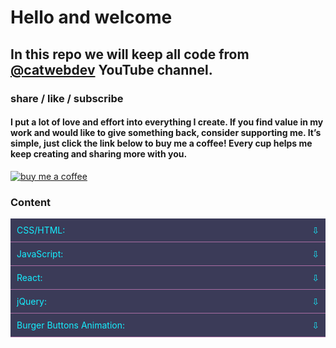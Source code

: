 # Hello and welcome

## In this repo we will keep all code from [@catwebdev](https://www.youtube.com/channel/UC2pGphugSZ0Qp2zuXSOPx0g) YouTube channel.

### share / like / subscribe

#### I put a lot of love and effort into everything I create. If you find value in my work and would like to give something back, consider supporting me. It’s simple, just click the link below to buy me a coffee! Every cup helps me keep creating and sharing more with you.

<a href="https://www.buymeacoffee.com/catwebdev">
<img src="https://img.buymeacoffee.com/button-api/?text=Buy me a coffee&emoji=☕&slug=catwebdev&button_colour=16eefe&font_colour=000000&font_family=Cookie&outline_colour=000000&coffee_colour=FFDD00" alt="buy me a coffee"/>
</a>

### Content

<details>
  <summary>CSS/HTML:</summary>

* [Flip card css](https://www.youtube.com/watch?v=81UNCWlS3pM)
* [Hover effect before /after vs box-shadow hover effect](https://youtu.be/038-IdftkOc)
* [Interactive icons on hover](https://youtu.be/KKhMwa8IdkU)
* [Interactive icons on hover](https://youtu.be/xgJSBSg-L9M)
* [Distortion Text Effect](https://youtu.be/EWyXai_AhN8)
* [Underline Text with 6 Techniques CSS/HTML](https://youtu.be/Gk6_vqUcvwg)
* [3D Cube Animation with HTML & CSS](https://youtu.be/IK2Qghy-ZZo)
* [SVG Animation Icons with CSS](https://youtu.be/5PShlCTE9j8)

</details>

<details>
  <summary>JavaScript:</summary>

* [Navigation bar with JavaScript](https://youtu.be/Iq77aQyx6cE)
* [Characters limit count with JavaScript](https://youtu.be/hEbBexkCqDg)
* [Progress bar JavaScript](https://www.youtube.com/watch?v=M6htw19gHJ0)
* [Scroll to top button with JavaScript](https://www.youtube.com/watch?v=q5OrVe0zBf8)
* [Multiple modal windows with JavaScript](https://www.youtube.com/watch?v=-AU_Y-73fyI)
* [Live Search on the fly with JavaScript](https://www.youtube.com/watch?v=-oS85d51Zy4)
* [Accordion with JavaScript](https://youtu.be/OGAQ2w3Ko34)
* [Weather Ticker with JavaScript](https://youtu.be/GdLRPmHLDFQ)
* [Random Color Generator](https://youtu.be/XAznr5Zp8Ko)
* [BMI Calculator with JavaScript](https://youtu.be/IFcI8PaWBH4)
* [Hamburger Menu Smooth Transition with JavaScript](https://youtu.be/iIadUGpuLDA)
* [Fixed Header on Scroll with Dynamic Background](https://youtu.be/OIyY1yHyyQ8)
* [CSS scroll animation vs scroll animation JavaScript](https://youtu.be/Fea300SL3zI)
* [Text Shadow on Mouse Event JavaScript/HTML/CSS](https://youtu.be/5dvLoLDBkVw)
* [Neumorphism Hover Effects | HTML, CSS, JavaScript](https://youtu.be/TiSlP6yeYQI)
* [Cursor with bubble effect JavaScript/CSS](https://youtu.be/qy6GNZfmrYo)
* [3D Parallax Hover Effect HTML/CSS/JavaScript](https://youtu.be/Pc5CKB5kJMw)
* [Neumorphism Hover Effect](https://youtu.be/WkdyvaH-dfs)
* [Emoji Cursor Effect with JavaScript/CSS 🌟](https://youtu.be/t8NGEvEaRjg)

</details>

<details>
  <summary>React:</summary>

* [Text analysis tool with React](https://youtu.be/oZTbl5b50H0)
* [Sticky Header in Table React](https://www.youtube.com/watch?v=kzMBEYAvoCc)
* [Modal window with React](https://www.youtube.com/watch?v=wXGjkH2OL8g)
* [Count Up React](https://www.youtube.com/watch?v=tFDq4wkgrHs)
* [Accordion React TypeScript](https://youtu.be/XQe_CNGqLgs)
* [Image slider with React/TypeScript](https://youtu.be/gZ-NPMupR0U)
* [Circular progress bar](https://youtu.be/k6Pq1CChokU)
* [Section switcher with React](https://www.youtube.com/watch?v=fnVBakt8Myo)
* [Multiple modal windows with React/TypeScript](https://youtu.be/_WEsT2rmZq4)
* [Words per-minute calculator with React/TypeScript](https://youtu.be/4deg5FEir8U)
* [Copy to clipboard React TypeScript](https://youtu.be/LWz88eCLn1k)

</details>

<details>
  <summary>jQuery:</summary>

* [Accordion with jQuery](https://youtu.be/dyBv4HDrMxI)
* [Hover Magic: Dynamic User Profile Cards with jQuery](https://youtu.be/FT3fvIwRPp4)

</details>

<details>
  <summary>Burger Buttons Animation:</summary>

* [Hamburger button fall effect with CSS/JavaScript](https://youtu.be/yGDPMNmC-ec)
* [Hamburger button goes away to the left](https://youtu.be/DQGQr6FLx2w)
* [Hamburger button two short lines](https://youtu.be/efcrATNhVpE)
* [Hamburger button, arrow left or right](https://youtu.be/7GejjruFpck)
* [Hamburger button, hide middle line](https://youtu.be/vvIYloY_DB8)
* [Hamburger button transforms into an exclamation mark](https://youtu.be/dSm-hSJbFGg)

</details>

<style>
summary {
	display: flex;
	justify-content: space-between;
	align-items: center;
	padding: 10px;
	background-color: #3B3B58;
	cursor: pointer;
    color: #16eefe;
	border-bottom: 1px solid #A96DA3;
}

details[open] {
	display: block;
}

summary::after {
	display: inline-block;
	content: '\21E9';
    color: #16eefe;
	transition: transform 0.3s;
}

details[open] > summary::after {
	transform: rotate(180deg);
}
</style>
